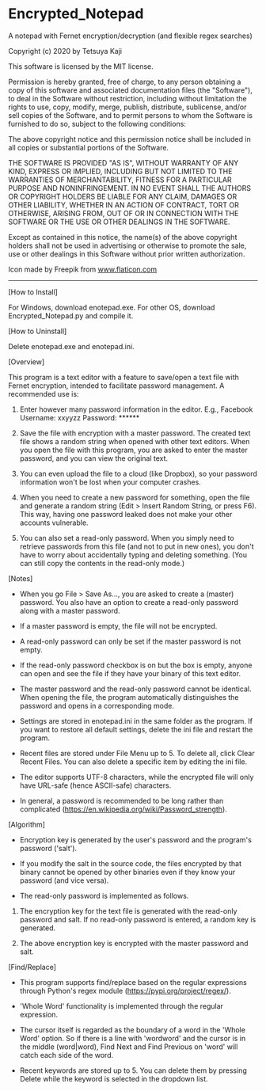 # Encrypted_Notepad
A notepad with Fernet encryption/decryption (and flexible regex searches)

Copyright (c) 2020 by Tetsuya Kaji

This software is licensed by the MIT license.

Permission is hereby granted, free of charge, to any person obtaining a copy
of this software and associated documentation files (the "Software"), to deal
in the Software without restriction, including without limitation the rights
to use, copy, modify, merge, publish, distribute, sublicense, and/or sell
copies of the Software, and to permit persons to whom the Software is
furnished to do so, subject to the following conditions:

The above copyright notice and this permission notice shall be included in all
copies or substantial portions of the Software.

THE SOFTWARE IS PROVIDED "AS IS", WITHOUT WARRANTY OF ANY KIND, EXPRESS OR
IMPLIED, INCLUDING BUT NOT LIMITED TO THE WARRANTIES OF MERCHANTABILITY,
FITNESS FOR A PARTICULAR PURPOSE AND NONINFRINGEMENT. IN NO EVENT SHALL THE
AUTHORS OR COPYRIGHT HOLDERS BE LIABLE FOR ANY CLAIM, DAMAGES OR OTHER
LIABILITY, WHETHER IN AN ACTION OF CONTRACT, TORT OR OTHERWISE, ARISING FROM,
OUT OF OR IN CONNECTION WITH THE SOFTWARE OR THE USE OR OTHER DEALINGS IN THE
SOFTWARE.

Except as contained in this notice, the name(s) of the above copyright holders
shall not be used in advertising or otherwise to promote the sale, use or
other dealings in this Software without prior written authorization.

Icon made by Freepik from www.flaticon.com

------------------------------------------------------------------------------

[How to Install]

For Windows, download enotepad.exe. For other OS, download Encrypted_Notepad.py and compile it.


[How to Uninstall]

Delete enotepad.exe and enotepad.ini.


[Overview]

This program is a text editor with a feature to save/open a text file with Fernet encryption, intended to facilitate password management. A recommended use is:

1. Enter however many password information in the editor. E.g.,
	Facebook
	Username: xxyyzz
	Password: ******

2. Save the file with encryption with a master password. The created text file shows a random string when opened with other text editors. When you open the file with this program, you are asked to enter the master password, and you can view the original text.

3. You can even upload the file to a cloud (like Dropbox), so your password information won't be lost when your computer crashes.

4. When you need to create a new password for something, open the file and generate a random string (Edit > Insert Random String, or press F6). This way, having one password leaked does not make your other accounts vulnerable.

5. You can also set a read-only password. When you simply need to retrieve passwords from this file (and not to put in new ones), you don't have to worry about accidentally typing and deleting something. (You can still copy the contents in the read-only mode.)


[Notes]

 - When you go File > Save As..., you are asked to create a (master) password. You also have an option to create a read-only password along with a master password.

 - If a master password is empty, the file will not be encrypted.

 - A read-only password can only be set if the master password is not empty.

 - If the read-only password checkbox is on but the box is empty, anyone can open and see the file if they have your binary of this text editor.

 - The master password and the read-only password cannot be identical. When opening the file, the program automatically distinguishes the password and opens in a corresponding mode.

 - Settings are stored in enotepad.ini in the same folder as the program. If you want to restore all default settings, delete the ini file and restart the program.

 - Recent files are stored under File Menu up to 5. To delete all, click Clear Recent Files. You can also delete a specific item by editing the ini file.

 - The editor supports UTF-8 characters, while the encrypted file will only have URL-safe (hence ASCII-safe) characters.

 - In general, a password is recommended to be long rather than complicated (https://en.wikipedia.org/wiki/Password_strength).


[Algorithm]

 - Encryption key is generated by the user's password and the program's password ('salt').

 - If you modify the salt in the source code, the files encrypted by that binary cannot be opened by other binaries even if they know your password (and vice versa).

 - The read-only password is implemented as follows.

  1. The encryption key for the text file is generated with the read-only password and salt. If no read-only password is entered, a random key is generated.

  2. The above encryption key is encrypted with the master password and salt.


[Find/Replace]

 - This program supports find/replace based on the regular expressions through Python's regex module (https://pypi.org/project/regex/).

 - 'Whole Word' functionality is implemented through the regular expression.

 - The cursor itself is regarded as the boundary of a word in the 'Whole Word' option. So if there is a line with 'wordword' and the cursor is in the middle (word|word), Find Next and Find Previous on 'word' will catch each side of the word.

 - Recent keywords are stored up to 5. You can delete them by pressing Delete while the keyword is selected in the dropdown list.
